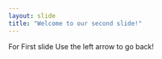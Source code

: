 ```yaml
---
layout: slide
title: "Welcome to our second slide!"
---
```

For First slide
Use the left arrow to go back!
